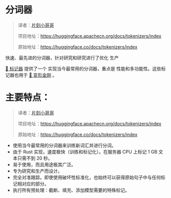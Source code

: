 # 分词器

> 译者：[片刻小哥哥](https://github.com/jiangzhonglian)
>
> 项目地址：<https://huggingface.apachecn.org/docs/tokenizers/index>
>
> 原始地址：<https://huggingface.co/docs/tokenizers/index>


快速、最先进的分词器，针对研究和研究进行了优化
生产


[🤗 标记器](https://github.com/huggingface/tokenizers)
 提供了一个
实现当今最常用的分词器，重点是
性能和多功能性。这些标记器也用于
 [🤗 变形金刚](https://github.com/huggingface/transformers)
 。


# 主要特点：

> 译者：[片刻小哥哥](https://github.com/jiangzhonglian)
>
> 项目地址：<https://huggingface.apachecn.org/docs/tokenizers/index>
>
> 原始地址：<https://huggingface.co/docs/tokenizers/index>


* 使用当今最常用的分词器来训练新词汇并进行分词。
* 由于 Rust 实现，速度极快（训练和标记化）。在服务器 CPU 上标记 1 GB 文本只需不到 20 秒。
* 易于使用，而且用途极其广泛。
* 专为研究和生产而设计。
* 完全对准跟踪。即使使用破坏性标准化，也始终可以获得原始句子中与任何标记相对应的部分。
* 执行所有预处理：截断、填充、添加模型需要的特殊标记。